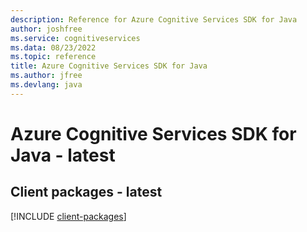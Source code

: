 ```yaml
---
description: Reference for Azure Cognitive Services SDK for Java
author: joshfree
ms.service: cognitiveservices
ms.data: 08/23/2022
ms.topic: reference
title: Azure Cognitive Services SDK for Java
ms.author: jfree
ms.devlang: java
---
```

# Azure Cognitive Services SDK for Java - latest

## Client packages - latest
[!INCLUDE [client-packages](cognitive-services-client-index.md)]